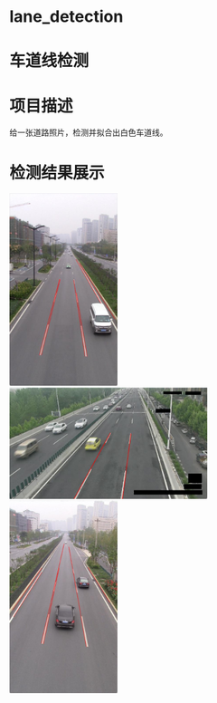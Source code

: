 # lane_detection
# 车道线检测
# 项目描述
给一张道路照片，检测并拟合出白色车道线。
# 检测结果展示
<img src="https://github.com/xingchizhang/lane_detection/blob/main/imgs/img1.jpg" height="340px"><img src="https://github.com/xingchizhang/lane_detection/blob/main/imgs/img2.jpg" width="350px"><img src="https://github.com/xingchizhang/lane_detection/blob/main/imgs/img3.jpg" height="340px">
